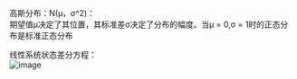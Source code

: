 
高斯分布：N(μ，σ^2)：\
  期望值μ决定了其位置，其标准差σ决定了分布的幅度。当μ = 0,σ = 1时的正态分布是标准正态分布
  
线性系统状态差分方程：\
  ![image](https://github.com/Freecss123456/from-Calman-filter-to-particle-filter/image/线性系统的状态差分方程.png)
